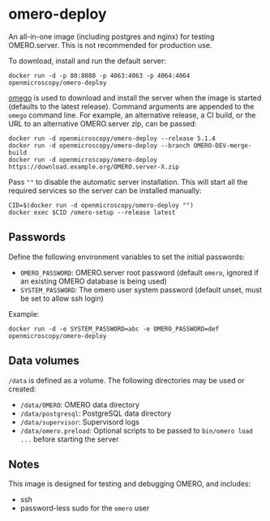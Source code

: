 omero-deploy
============

An all-in-one image (including postgres and nginx) for testing OMERO.server. This is not recommended for production use.

To download, install and run the default server:

    docker run -d -p 80:8080 -p 4063:4063 -p 4064:4064 openmicroscopy/omero-deploy

[omego](https://github.com/ome/omego/) is used to download and install the server when the image is started (defaults to the latest release). Command arguments are appended to the `omego` command line. For example, an alternative release, a CI build, or the URL to an alternative OMERO.server zip, can be passed:

    docker run -d openmicroscopy/omero-deploy --release 5.1.4
    docker run -d openmicroscopy/omero-deploy --branch OMERO-DEV-merge-build
    docker run -d openmicroscopy/omero-deploy https://download.example.org/OMERO.server-X.zip

Pass `""` to disable the automatic server installation. This will start all the required services so the server can be installed manually:

    CID=$(docker run -d openmicroscopy/omero-deploy "")
    docker exec $CID /omero-setup --release latest


Passwords
---------

Define the following environment variables to set the initial passwords:
- `OMERO_PASSWORD`: OMERO.server root password (default `omero`, ignored if an existing OMERO database is being used)
- `SYSTEM_PASSWORD`: The omero user system password (default unset, must be set to allow ssh login)

Example:

    docker run -d -e SYSTEM_PASSWORD=abc -e OMERO_PASSWORD=def openmicroscopy/omero-deploy


Data volumes
------------

`/data` is defined as a volume. The following directories may be used or created:
- `/data/OMERO`: OMERO data directory
- `/data/postgresql`: PostgreSQL data directory
- `/data/supervisor`: Supervisord logs
- `/data/omero.preload`: Optional scripts to be passed to `bin/omero load ...` before starting the server


Notes
-----

This image is designed for testing and debugging OMERO, and includes:
- ssh
- password-less sudo for the `omero` user
